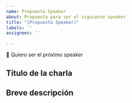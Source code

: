 ```yaml
---
name: Propuesta Speaker
about: Propuesta para ser el siguiente speaker
title: "[Propuesta Speaker]"
labels: ''
assignees: ''

---
```


<!--- ¡Bienvenid@ a Medellin PHP! Para nosotros es muy importante tu participación -->

🎤 Quiero ser el próximo speaker

## Titulo de la charla

<!--- Agrega un título  -->

## Breve descripción

<!--- Agrega una descripción  -->
